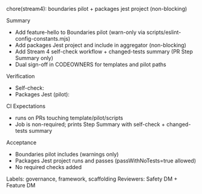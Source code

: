 chore(stream4): boundaries pilot + packages jest project (non-blocking)

Summary
- Add feature-hello to Boundaries pilot (warn-only via scripts/eslint-config-constants.mjs)
- Add packages Jest project and include in aggregator (non-blocking)
- Add Stream 4 self-check workflow + changed-tests summary (PR Step Summary only)
- Dual sign-off in CODEOWNERS for templates and pilot paths

Verification
- Self-check: 
- Packages Jest (pilot): 

CI Expectations
-  runs on PRs touching template/pilot/scripts
- Job is non-required; prints Step Summary with self-check + changed-tests summary

Acceptance
- Boundaries pilot includes  (warnings only)
- Packages Jest project runs and passes (passWithNoTests=true allowed)
- No required checks added

Labels: governance, framework, scaffolding
Reviewers: Safety DM + Feature DM
